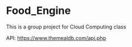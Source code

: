 # Food_Engine

This is a group project for Cloud Computing class

API: https://www.themealdb.com/api.php
